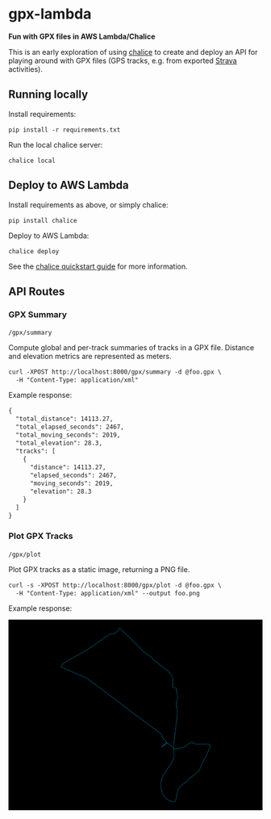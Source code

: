 # gpx-lambda
**Fun with GPX files in AWS Lambda/Chalice**

This is an early exploration of using [chalice](https://github.com/aws/chalice) to create
and deploy an API for playing around with GPX files (GPS tracks, e.g. from exported
[Strava](https://www.strava.com/) activities).

## Running locally

Install requirements:
```$sh
pip install -r requirements.txt
```

Run the local chalice server:
```$sh
chalice local
```

## Deploy to AWS Lambda

Install requirements as above, or simply chalice:
```$sh
pip install chalice
```

Deploy to AWS Lambda:
```$sh
chalice deploy
```

See the [chalice quickstart guide](https://chalice.readthedocs.io/en/latest/quickstart.html)
for more information.

## API Routes

### GPX Summary
`/gpx/summary`

Compute global and per-track summaries of tracks in a GPX file. Distance and elevation
metrics are represented as meters.

```
curl -XPOST http://localhost:8000/gpx/summary -d @foo.gpx \
  -H "Content-Type: application/xml"
```

Example response:

```
{
  "total_distance": 14113.27,
  "total_elapsed_seconds": 2467,
  "total_moving_seconds": 2019,
  "total_elevation": 28.3,
  "tracks": [
    {
      "distance": 14113.27,
      "elapsed_seconds": 2467,
      "moving_seconds": 2019,
      "elevation": 28.3
    }
  ]
}
```

### Plot GPX Tracks
`/gpx/plot`

Plot GPX tracks as a static image, returning a PNG file.

```
curl -s -XPOST http://localhost:8000/gpx/plot -d @foo.gpx \
  -H "Content-Type: application/xml" --output foo.png
```

Example response:

![Example GPX Plot](example-plot.png)
